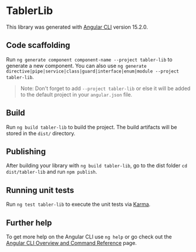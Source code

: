 # TablerLib

This library was generated with [Angular CLI](https://github.com/angular/angular-cli) version 15.2.0.

## Code scaffolding

Run `ng generate component component-name --project tabler-lib` to generate a new component. You can also use `ng generate directive|pipe|service|class|guard|interface|enum|module --project tabler-lib`.
> Note: Don't forget to add `--project tabler-lib` or else it will be added to the default project in your `angular.json` file. 

## Build

Run `ng build tabler-lib` to build the project. The build artifacts will be stored in the `dist/` directory.

## Publishing

After building your library with `ng build tabler-lib`, go to the dist folder `cd dist/tabler-lib` and run `npm publish`.

## Running unit tests

Run `ng test tabler-lib` to execute the unit tests via [Karma](https://karma-runner.github.io).

## Further help

To get more help on the Angular CLI use `ng help` or go check out the [Angular CLI Overview and Command Reference](https://angular.io/cli) page.
